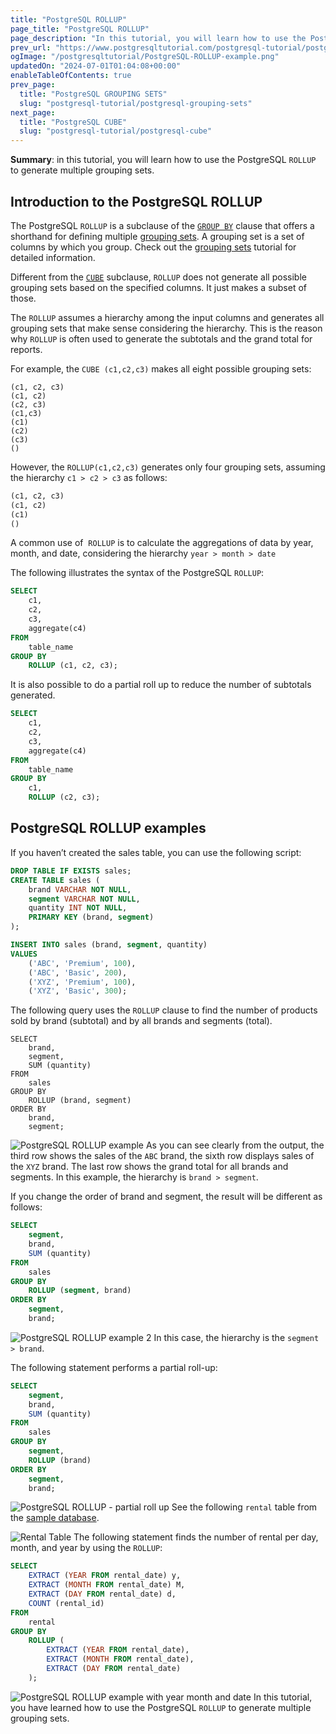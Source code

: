 ```yaml
---
title: "PostgreSQL ROLLUP"
page_title: "PostgreSQL ROLLUP"
page_description: "In this tutorial, you will learn how to use the PostgreSQL ROLLUP to generate multiple grouping sets."
prev_url: "https://www.postgresqltutorial.com/postgresql-tutorial/postgresql-rollup/"
ogImage: "/postgresqltutorial/PostgreSQL-ROLLUP-example.png"
updatedOn: "2024-07-01T01:04:08+00:00"
enableTableOfContents: true
prev_page: 
  title: "PostgreSQL GROUPING SETS"
  slug: "postgresql-tutorial/postgresql-grouping-sets"
next_page: 
  title: "PostgreSQL CUBE"
  slug: "postgresql-tutorial/postgresql-cube"
---
```





**Summary**: in this tutorial, you will learn how to use the PostgreSQL `ROLLUP` to generate multiple grouping sets.


## Introduction to the PostgreSQL ROLLUP

The PostgreSQL `ROLLUP` is a subclause of the [`GROUP BY`](postgresql-group-by) clause that offers a shorthand for defining multiple [grouping sets](postgresql-grouping-sets). A grouping set is a set of columns by which you group. Check out the [grouping sets](postgresql-grouping-sets) tutorial for detailed information.

Different from the [`CUBE`](postgresql-cube) subclause, `ROLLUP` does not generate all possible grouping sets based on the specified columns. It just makes a subset of those.

The `ROLLUP` assumes a hierarchy among the input columns and generates all grouping sets that make sense considering the hierarchy. This is the reason why `ROLLUP` is often used to generate the subtotals and the grand total for reports.

For example, the `CUBE (c1,c2,c3)` makes all eight possible grouping sets:


```phpsql
(c1, c2, c3)
(c1, c2)
(c2, c3)
(c1,c3)
(c1)
(c2)
(c3)
()

```
However, the `ROLLUP(c1,c2,c3)` generates only four grouping sets, assuming the hierarchy `c1 > c2 > c3` as follows:


```sql
(c1, c2, c3)
(c1, c2)
(c1)
()

```
A common use of  `ROLLUP` is to calculate the aggregations of data by year, month, and date, considering the hierarchy `year > month > date`

The following illustrates the syntax of the PostgreSQL `ROLLUP`:


```sql
SELECT
    c1,
    c2,
    c3,
    aggregate(c4)
FROM
    table_name
GROUP BY
    ROLLUP (c1, c2, c3);

```
It is also possible to do a partial roll up to reduce the number of subtotals generated.


```sql
SELECT
    c1,
    c2,
    c3,
    aggregate(c4)
FROM
    table_name
GROUP BY
    c1, 
    ROLLUP (c2, c3);

```

## PostgreSQL ROLLUP examples

If you haven’t created the sales table, you can use the following script:


```sql
DROP TABLE IF EXISTS sales;
CREATE TABLE sales (
    brand VARCHAR NOT NULL,
    segment VARCHAR NOT NULL,
    quantity INT NOT NULL,
    PRIMARY KEY (brand, segment)
);

INSERT INTO sales (brand, segment, quantity)
VALUES
    ('ABC', 'Premium', 100),
    ('ABC', 'Basic', 200),
    ('XYZ', 'Premium', 100),
    ('XYZ', 'Basic', 300);

```
The following query uses the `ROLLUP` clause to find the number of products sold by brand (subtotal) and by all brands and segments (total).


```
SELECT
    brand,
    segment,
    SUM (quantity)
FROM
    sales
GROUP BY
    ROLLUP (brand, segment)
ORDER BY
    brand,
    segment;

```

![PostgreSQL ROLLUP example](/postgresqltutorial/PostgreSQL-ROLLUP-example.png)
As you can see clearly from the output, the third row shows the sales of the `ABC` brand, the sixth row displays sales of the `XYZ` brand. The last row shows the grand total for all brands and segments. In this example, the hierarchy is `brand > segment`.

If you change the order of brand and segment, the result will be different as follows:


```sql
SELECT
    segment,
    brand,
    SUM (quantity)
FROM
    sales
GROUP BY
    ROLLUP (segment, brand)
ORDER BY
    segment,
    brand;

```

![PostgreSQL ROLLUP example 2](/postgresqltutorial/PostgreSQL-ROLLUP-example-2.png)
In this case, the hierarchy is the `segment > brand`.

The following statement performs a partial roll\-up:


```sql
SELECT
    segment,
    brand,
    SUM (quantity)
FROM
    sales
GROUP BY
    segment,
    ROLLUP (brand)
ORDER BY
    segment,
    brand;

```

![PostgreSQL ROLLUP - partial roll up](/postgresqltutorial/PostgreSQL-ROLLUP-partial-roll-up.png)
See the following `rental` table from the [sample database](../postgresql-getting-started/postgresql-sample-database).


![Rental Table](/postgresqltutorial/rental.png)
The following statement finds the number of rental per day, month, and year by using the `ROLLUP`:


```sql
SELECT
    EXTRACT (YEAR FROM rental_date) y,
    EXTRACT (MONTH FROM rental_date) M,
    EXTRACT (DAY FROM rental_date) d,
    COUNT (rental_id)
FROM
    rental
GROUP BY
    ROLLUP (
        EXTRACT (YEAR FROM rental_date),
        EXTRACT (MONTH FROM rental_date),
        EXTRACT (DAY FROM rental_date)
    );

```

![PostgreSQL ROLLUP example with year month and date](/postgresqltutorial/PostgreSQL-ROLLUP-example-with-year-month-and-date.png)
In this tutorial, you have learned how to use the PostgreSQL `ROLLUP` to generate multiple grouping sets.

